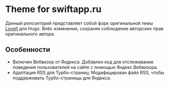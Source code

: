 # Theme for swiftapp.ru

Данный репозиторий представляет собой форк оригинальной темы [LoveIt](https://github.com/dillonzq/LoveIt) для Hugo. Внёс изменения, сохраняя соблюдение авторских прав оригинального автора.

## Особенности
- Включен Вебвизор от Яндекса: Добавлен код для отслеживания поведения пользователей на сайте с помощью Яндекс.Вебвизора.
- Адаптация RSS для Турбо-страниц: Модифицирован файл RSS, чтобы поддерживать Турбо-страницы для Яндекса.
